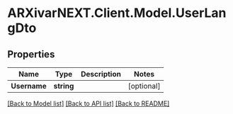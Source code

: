 # ARXivarNEXT.Client.Model.UserLangDto
## Properties

Name | Type | Description | Notes
------------ | ------------- | ------------- | -------------
**Username** | **string** |  | [optional] 

[[Back to Model list]](../README.md#documentation-for-models) [[Back to API list]](../README.md#documentation-for-api-endpoints) [[Back to README]](../README.md)

